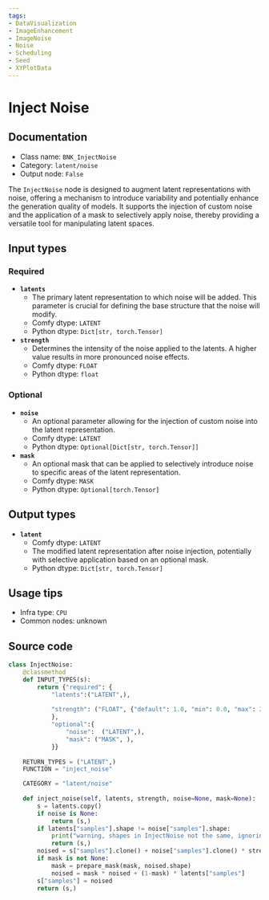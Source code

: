 ```yaml
---
tags:
- DataVisualization
- ImageEnhancement
- ImageNoise
- Noise
- Scheduling
- Seed
- XYPlotData
---
```


# Inject Noise
## Documentation
- Class name: `BNK_InjectNoise`
- Category: `latent/noise`
- Output node: `False`

The `InjectNoise` node is designed to augment latent representations with noise, offering a mechanism to introduce variability and potentially enhance the generation quality of models. It supports the injection of custom noise and the application of a mask to selectively apply noise, thereby providing a versatile tool for manipulating latent spaces.
## Input types
### Required
- **`latents`**
    - The primary latent representation to which noise will be added. This parameter is crucial for defining the base structure that the noise will modify.
    - Comfy dtype: `LATENT`
    - Python dtype: `Dict[str, torch.Tensor]`
- **`strength`**
    - Determines the intensity of the noise applied to the latents. A higher value results in more pronounced noise effects.
    - Comfy dtype: `FLOAT`
    - Python dtype: `float`
### Optional
- **`noise`**
    - An optional parameter allowing for the injection of custom noise into the latent representation.
    - Comfy dtype: `LATENT`
    - Python dtype: `Optional[Dict[str, torch.Tensor]]`
- **`mask`**
    - An optional mask that can be applied to selectively introduce noise to specific areas of the latent representation.
    - Comfy dtype: `MASK`
    - Python dtype: `Optional[torch.Tensor]`
## Output types
- **`latent`**
    - Comfy dtype: `LATENT`
    - The modified latent representation after noise injection, potentially with selective application based on an optional mask.
    - Python dtype: `Dict[str, torch.Tensor]`
## Usage tips
- Infra type: `CPU`
- Common nodes: unknown


## Source code
```python
class InjectNoise:
    @classmethod
    def INPUT_TYPES(s):
        return {"required": {
            "latents":("LATENT",),
            
            "strength": ("FLOAT", {"default": 1.0, "min": 0.0, "max": 200.0, "step": 0.01}),
            },
            "optional":{
                "noise":  ("LATENT",),
                "mask": ("MASK", ),
            }}
    
    RETURN_TYPES = ("LATENT",)
    FUNCTION = "inject_noise"

    CATEGORY = "latent/noise"
        
    def inject_noise(self, latents, strength, noise=None, mask=None):
        s = latents.copy()
        if noise is None:
            return (s,)
        if latents["samples"].shape != noise["samples"].shape:
            print("warning, shapes in InjectNoise not the same, ignoring")
            return (s,)
        noised = s["samples"].clone() + noise["samples"].clone() * strength
        if mask is not None:
            mask = prepare_mask(mask, noised.shape)
            noised = mask * noised + (1-mask) * latents["samples"]
        s["samples"] = noised
        return (s,)

```

